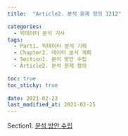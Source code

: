```yaml
---
title:  "Article2. 분석 문제 정의 1212"

categories:
  - 빅데이터 분석 기사
tags: 
  - Part1. 빅데이터 분석 기획
  - Chapter2. 데이터 분석 계획
  - Section1. 분석 방안 수립
  - Article2. 분석 문제 정의

toc: true
toc_sticky: true
 
date: 2021-02-23
last_modified_at: 2021-02-25
---
```


Section1. [분석 방안 수립]()